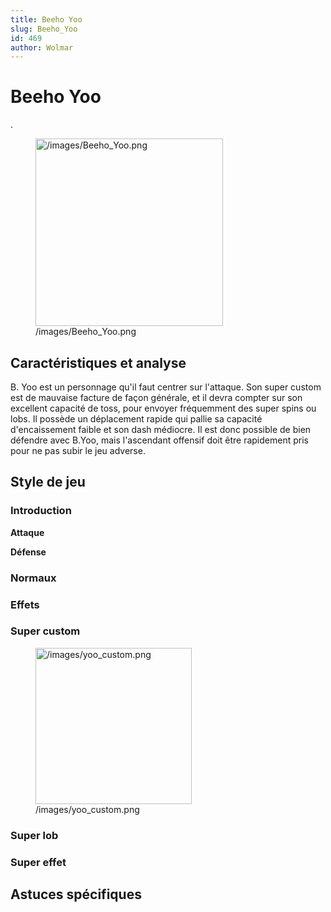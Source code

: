 ```yaml
---
title: Beeho Yoo
slug: Beeho_Yoo
id: 469
author: Wolmar
---
```


# Beeho Yoo

.

<figure>
<img src="/images/Beeho_Yoo.png" title="/images/Beeho_Yoo.png"
width="300" alt="/images/Beeho_Yoo.png" />
<figcaption aria-hidden="true">/images/Beeho_Yoo.png</figcaption>
</figure>

## Caractéristiques et analyse

B. Yoo est un personnage qu'il faut centrer sur l'attaque. Son super
custom est de mauvaise facture de façon générale, et il devra compter
sur son excellent capacité de toss, pour envoyer fréquemment des super
spins ou lobs. Il possède un déplacement rapide qui pallie sa capacité
d'encaissement faible et son dash médiocre. Il est donc possible de bien
défendre avec B.Yoo, mais l'ascendant offensif doit être rapidement pris
pour ne pas subir le jeu adverse.

## Style de jeu

### Introduction

**Attaque**

**Défense**

### Normaux

### Effets

### Super custom

<figure>
<img src="/images/yoo_custom.png" title="/images/yoo_custom.png"
width="250" alt="/images/yoo_custom.png" />
<figcaption aria-hidden="true">/images/yoo_custom.png</figcaption>
</figure>

### Super lob

### Super effet

## Astuces spécifiques
